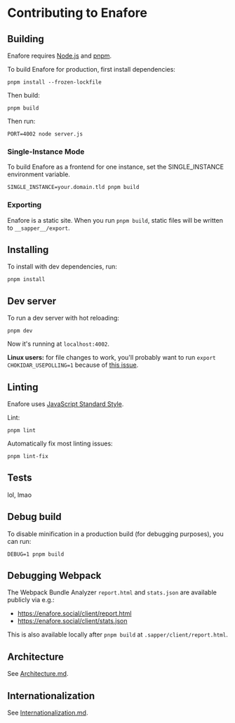 # Contributing to Enafore

## Building

Enafore requires [Node.js](https://nodejs.org/en/) and [pnpm](https://pnpm.io).

To build Enafore for production, first install dependencies:

    pnpm install --frozen-lockfile

Then build:

    pnpm build

Then run:

    PORT=4002 node server.js

### Single-Instance Mode

To build Enafore as a frontend for one instance, set the SINGLE_INSTANCE environment variable.

    SINGLE_INSTANCE=your.domain.tld pnpm build

### Exporting

Enafore is a static site. When you run `pnpm build`, static files will be
written to `__sapper__/export`.

## Installing

To install with dev dependencies, run:

    pnpm install

## Dev server

To run a dev server with hot reloading:

    pnpm dev

Now it's running at `localhost:4002`.

**Linux users:** for file changes to work,
you'll probably want to run `export CHOKIDAR_USEPOLLING=1`
because of [this issue](https://github.com/paulmillr/chokidar/issues/237).

## Linting

Enafore uses [JavaScript Standard Style](https://standardjs.com/).

Lint:

    pnpm lint

Automatically fix most linting issues:

    pnpm lint-fix

## Tests

lol, lmao

## Debug build

To disable minification in a production build (for debugging purposes), you can run:

    DEBUG=1 pnpm build

## Debugging Webpack

The Webpack Bundle Analyzer `report.html` and `stats.json` are available publicly via e.g.:

- https://enafore.social/client/report.html
- https://enafore.social/client/stats.json

This is also available locally after `pnpm build` at `.sapper/client/report.html`.

## Architecture

See [Architecture.md](https://github.com/enafore/enafore/blob/main/docs/Architecture.md).

## Internationalization

See [Internationalization.md](https://github.com/enafore/enafore/blob/main/docs/Internationalization.md).

